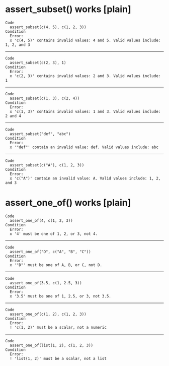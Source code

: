 # assert_subset() works [plain]

    Code
      assert_subset(c(4, 5), c(1, 2, 3))
    Condition
      Error:
      x 'c(4, 5)' contains invalid values: 4 and 5. Valid values include: 1, 2, and 3

---

    Code
      assert_subset(c(2, 3), 1)
    Condition
      Error:
      x 'c(2, 3)' contains invalid values: 2 and 3. Valid values include: 1

---

    Code
      assert_subset(c(1, 3), c(2, 4))
    Condition
      Error:
      x 'c(1, 3)' contains invalid values: 1 and 3. Valid values include: 2 and 4

---

    Code
      assert_subset("def", "abc")
    Condition
      Error:
      x '"def"' contain an invalid value: def. Valid values include: abc

---

    Code
      assert_subset(c("A"), c(1, 2, 3))
    Condition
      Error:
      x 'c("A")' contain an invalid value: A. Valid values include: 1, 2, and 3

# assert_one_of() works [plain]

    Code
      assert_one_of(4, c(1, 2, 3))
    Condition
      Error:
      x '4' must be one of 1, 2, or 3, not 4.

---

    Code
      assert_one_of("D", c("A", "B", "C"))
    Condition
      Error:
      x '"D"' must be one of A, B, or C, not D.

---

    Code
      assert_one_of(3.5, c(1, 2.5, 3))
    Condition
      Error:
      x '3.5' must be one of 1, 2.5, or 3, not 3.5.

---

    Code
      assert_one_of(c(1, 2), c(1, 2, 3))
    Condition
      Error:
      ! 'c(1, 2)' must be a scalar, not a numeric

---

    Code
      assert_one_of(list(1, 2), c(1, 2, 3))
    Condition
      Error:
      ! 'list(1, 2)' must be a scalar, not a list

